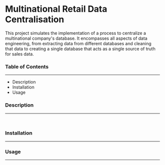 # Multinational Retail Data Centralisation
This project simulates the implementation of a process to centralize a multinational company's database. It encompasses all aspects of data engineering, from extracting data from different databases and cleaning that data to creating a single database that acts as a single source of truth for sales data.

### Table of Contents
---
<ul>
<li>Description</li>
<li>Installation</li>
<li>Usage</li>
</ul>

### Description
---

<br>


### Installation
---


### Usage
---



